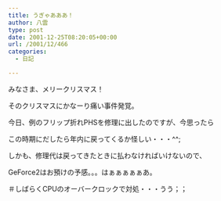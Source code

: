 ```yaml
---
title: うぎゃあああ！
author: 八雲
type: post
date: 2001-12-25T08:20:05+00:00
url: /2001/12/466
categories:
  - 日記

---
```

みなさま、メリークリスマス！

そのクリスマスにかなーり痛い事件発覚。
  
今日、例のフリップ折れPHSを修理に出したのですが、今思ったら
  
この時期にだしたら年内に戻ってくるか怪しい・・・^^;
  
しかも、修理代は戻ってきたときに払わなければいけないので、
  
GeForce2はお預けの予感。。。はぁぁぁぁぁあ。
  
＃しばらくCPUのオーバークロックで対処・・・うう；；